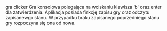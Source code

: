 gra clicker
Gra konsolowa polegająca na wciskaniu klawisza 'b' oraz enter dla zatwierdzenia.
Aplikacja posiada finkcję zapisu gry oraz odczytu zapisanewgo stanu. W przypadku braku zapisanego poprzedniego stanu gry rozpoczyna się ona od nowa. 
